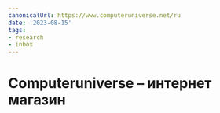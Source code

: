 ```yaml
---
canonicalUrl: https://www.computeruniverse.net/ru
date: '2023-08-15'
tags:
- research
- inbox
---
```


# Computeruniverse  – интернет магазин